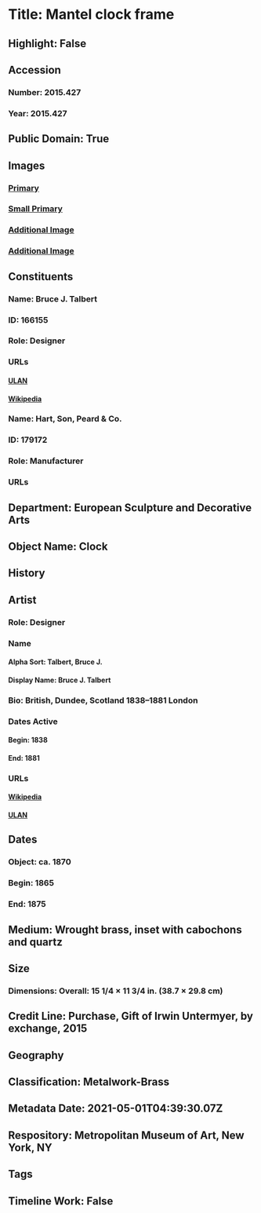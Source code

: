 # Title: Mantel clock frame
## Highlight: False
## Accession
### Number: 2015.427
### Year: 2015.427
## Public Domain: True
## Images
### [Primary](https://images.metmuseum.org/CRDImages/es/original/DP-12252-020.jpg)
### [Small Primary](https://images.metmuseum.org/CRDImages/es/web-large/DP-12252-020.jpg)
### [Additional Image](https://images.metmuseum.org/CRDImages/es/original/DP-12252-022.jpg)
### [Additional Image](https://images.metmuseum.org/CRDImages/es/original/DP-12252-021.jpg)
## Constituents
### Name: Bruce J. Talbert
### ID: 166155
### Role: Designer
### URLs
#### [ULAN](http://vocab.getty.edu/page/ulan/500005213)
#### [Wikipedia](https://www.wikidata.org/wiki/Q16063340)
### Name: Hart, Son, Peard &amp; Co.
### ID: 179172
### Role: Manufacturer
### URLs
## Department: European Sculpture and Decorative Arts
## Object Name: Clock
## History
## Artist
### Role: Designer
### Name
#### Alpha Sort: Talbert, Bruce J.
#### Display Name: Bruce J. Talbert
### Bio: British, Dundee, Scotland 1838–1881 London
### Dates Active
#### Begin: 1838
#### End: 1881
### URLs
#### [Wikipedia](https://www.wikidata.org/wiki/Q16063340)
#### [ULAN](http://vocab.getty.edu/page/ulan/500005213)
## Dates
### Object: ca. 1870
### Begin: 1865
### End: 1875
## Medium: Wrought brass, inset with cabochons and quartz
## Size
### Dimensions: Overall: 15 1/4 × 11 3/4 in. (38.7 × 29.8 cm)
## Credit Line: Purchase, Gift of Irwin Untermyer, by exchange, 2015
## Geography
## Classification: Metalwork-Brass
## Metadata Date: 2021-05-01T04:39:30.07Z
## Respository: Metropolitan Museum of Art, New York, NY
## Tags
## Timeline Work: False